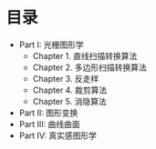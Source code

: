 # 目录

- Part I: 光栅图形学
  - Chapter 1. 直线扫描转换算法
  - Chapter 2. 多边形扫描转换算法
  - Chapter 3. 反走样
  - Chapter 4. 裁剪算法
  - Chapter 5. 消隐算法
- Part II: 图形变换
- Part III: 曲线曲面
- Part IV: 真实感图形学
